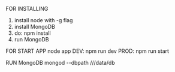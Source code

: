
FOR INSTALLING
1. install node with -g flag
2. install MongoDB
3. do: npm install
4. run MongoDB

FOR START APP
node app
DEV: npm run dev
PROD: npm run start

RUN MongoDB
mongod --dbpath ///data/db